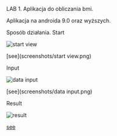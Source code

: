 LAB 1. Aplikacja do obliczania bmi.

Aplikacja na androida 9.0 oraz wyższych.

Sposób działania.
Start


![start view](https://github.com/AlannBerg/PAMO/assets/76206945/b33236b4-1350-4c03-88d8-71bdba39ccb3)


[see](screenshots/start view.png)


Input


![data input](https://github.com/AlannBerg/PAMO/assets/76206945/6f2caed6-2c3d-4f9c-ace5-77e0f8c7a19c)


[see](screenshots/data input.png)


Result


![result](https://github.com/AlannBerg/PAMO/assets/76206945/eae7dd0d-51b6-4fcc-bdc8-c9854efebb0d)


[see](screenshots/result.png)
